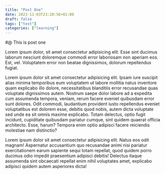 ```yaml
---
title: "Post One"
date: 2023-11-03T23:20:56+01:00
draft: false
tags: ["test"]
categories: ["learning"]
---
```


#@ This is post one

Lorem ipsum dolor, sit amet consectetur adipisicing elit. Esse sint ducimus laborum nesciunt doloremque commodi error laboriosam non aperiam eos. Est, vel. Voluptatem error non beatae dignissimos, dolorum repellendus fugiat.

Lorem ipsum dolor sit amet consectetur adipisicing elit. Ipsam iure suscipit alias minima temporibus eum voluptatem ut labore mollitia natus inventore quam explicabo illo dolore, necessitatibus blanditiis error recusandae quas voluptate dignissimos autem. Nostrum saepe dolor labore ad a expedita cum assumenda tempora, veniam, rerum facere eveniet quibusdam error sunt dolores. Odit commodi, laudantium provident iusto repellendus eveniet voluptatibus est dolorem esse, debitis quod nobis, autem dicta voluptate sed unde ea sit omnis maxime explicabo. Totam delectus, optio fugit incidunt, cupiditate quibusdam pariatur cumque, sint quidem quaerat officia architecto. Esse, harum? Tempora enim optio adipisci facere reiciendis molestiae nam distinctio?

Lorem ipsum dolor sit amet consectetur adipisicing elit. Natus eos odit magnam! Aspernatur accusantium quo recusandae animi nisi pariatur exercitationem earum sapiente sequi totam repellat, quod quidem porro ducimus odio impedit praesentium adipisci debitis! Delectus itaque assumenda sint obcaecati repellat enim nihil voluptates amet, explicabo adipisci quidem autem asperiores dicta!
